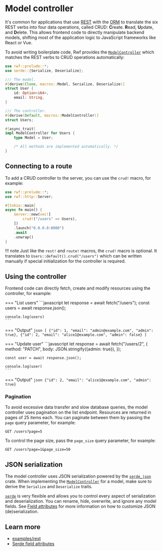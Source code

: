 # Model controller

It's common for applications that use [REST](index.md) with the [ORM](../../models/index.md) to translate the six REST verbs into four data operations, called CRUD: **C**reate. **R**ead, **U**pdate, and **D**elete. This allows frontend code to directly manipulate backend models, shifting most of the application logic to JavaScript frameworks like React or Vue.

To avoid writing boilerplate code, Rwf provides the [`ModelController`](https://docs.rs/rwf/latest/rwf/controller/trait.ModelController.html) which matches the REST verbs to CRUD operations automatically:

```rust
use rwf::prelude::*;
use serde::{Serialize, Deserialize};

/// The model.
#[derive(Clone, macros::Model, Serialize, Deserialize)]
struct User {
    id: Option<i64>,
    email: String,
}

/// The controller.
#[derive(Default, macros::ModelController)]
struct Users;

#[async_trait]
impl ModelController for Users {
    type Model = User;

    /* All methods are implemented automatically. */
}
```

## Connecting to a route

To add a CRUD controller to the server, you can use the `crud!` macro, for example:

```rust
use rwf::prelude::*;
use rwf::http::Server;

#[tokio::main]
async fn main() {
    Server::new(vec![
        crud!("/users" => Users),
    ])
    .launch("0.0.0.0:8000")
    .await
    .unwrap()
}
```

!!! note
    Just like the `rest!` and `route!` macros, the `crud!` macro is optional. It translates to `Users::default().crud("/users")`
    which can be written manually if special initialization for the controller is required.

## Using the controller

Frontend code can directly fetch, create and modify resources using the controller, for example:

=== "List users"
    ```javascript
    let response = await fetch("/users");
    const users = await response.json();

    console.log(users)
    ```
=== "Output"
    ```json
    [
      {"id": 1, "email": "admin@example.com", "admin": true},
      {"id": 2, "email": "alice1@example.com", "admin": false}
    ]
    ```

=== "Update user"
    ```javascript
    let response = await fetch("/users/2", {
      method: "PATCH",
      body: JSON.stringify({admin: true}),
    });

    const user = await response.json();

    console.log(user)
    ```
=== "Output"
    ```json
    {"id": 2, "email": "alice1@example.com", "admin": true}
    ```

### Pagination

To avoid excessive data transfer and slow database queries, the model controller uses pagination on the list endpoint. Resources are returned in pages of 25 items each. You can paginate between them by passing the `page` query parameter, for example:

```
GET /users?page=5
```

To control the page size, pass the `page_size` query parameter, for example:

```
GET /users?page=1&page_size=50
```

## JSON serialization

The model controller uses JSON serialization powered by the [`serde_json`](https://docs.rs/serde_json) crate. When implementing the [`ModelController`](https://docs.rs/rwf/latest/rwf/controller/trait.ModelController.html) for a model, make sure to derive the `Serialize` and `Deserialize` traits.

[`serde`](https://docs.rs/serde) is very flexible and allows you to control every aspect of serialization and deserialization. You can rename, hide, overwrite, and ignore any model fields. See [Field attributes](https://serde.rs/field-attrs.html) for more information on how to customize JSON (de)serialization.

## Learn more

- [examples/rest](https://github.com/levkk/rwf/tree/main/examples/rest)
- [Serde field attributes](https://serde.rs/field-attrs.html)
